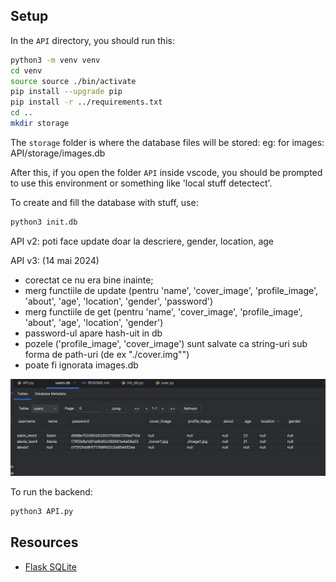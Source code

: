 
## Setup

In the `API` directory, you should run this:

```bash
python3 -m venv venv
cd venv
source source ./bin/activate
pip install --upgrade pip
pip install -r ../requirements.txt
cd ..
mkdir storage
```

The `storage` folder is where the database files will be stored: eg: for images: API/storage/images.db

After this, if you open the folder `API` inside vscode, you should be prompted to use this environment or something like 'local stuff detectect'.

To create and fill the database with stuff, use:
```bash
python3 init.db
```

API v2: poti face update doar la descriere, gender, location, age

API v3: (14 mai 2024)
- corectat ce nu era bine inainte;
- merg functiile de update (pentru 'name', 'cover_image', 'profile_image', 'about', 'age', 'location', 'gender', 'password')
- merg functiile de get (pentru 'name', 'cover_image', 'profile_image', 'about', 'age', 'location', 'gender')
- password-ul apare hash-uit in db
- pozele ('profile_image', 'cover_image') sunt salvate ca string-uri sub forma de path-uri (de ex "./cover.img"")
- poate fi ignorata images.db

![img.png](img.png)
        

To run the backend:
```bash
python3 API.py
```

## Resources

- [Flask SQLite](https://flask.palletsprojects.com/en/2.3.x/patterns/sqlite3/)
